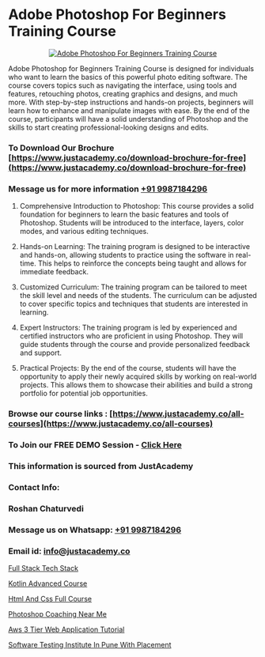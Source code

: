 # Adobe Photoshop For Beginners Training Course

<p align="center">
  <a href="https://justacademy.co/course-detail/photoshop-training">
    <img src="https://justacademy.co/storage2/course_image/1676637576_course_image.webp" alt="Adobe Photoshop For Beginners Training Course">
  </a>
</p>


Adobe Photoshop for Beginners Training Course is designed for individuals who want to learn the basics of this powerful photo editing software. The course covers topics such as navigating the interface, using tools and features, retouching photos, creating graphics and designs, and much more. With step-by-step instructions and hands-on projects, beginners will learn how to enhance and manipulate images with ease. By the end of the course, participants will have a solid understanding of Photoshop and the skills to start creating professional-looking designs and edits.
### To Download Our Brochure [https://www.justacademy.co/download-brochure-for-free](https://www.justacademy.co/download-brochure-for-free)
### Message us for more information [+91 9987184296](https://api.whatsapp.com/send?phone=919987184296)
1) Comprehensive Introduction to Photoshop: This course provides a solid foundation for beginners to learn the basic features and tools of Photoshop. Students will be introduced to the interface, layers, color modes, and various editing techniques.

2) Hands-on Learning: The training program is designed to be interactive and hands-on, allowing students to practice using the software in real-time. This helps to reinforce the concepts being taught and allows for immediate feedback.

3) Customized Curriculum: The training program can be tailored to meet the skill level and needs of the students. The curriculum can be adjusted to cover specific topics and techniques that students are interested in learning.

4) Expert Instructors: The training program is led by experienced and certified instructors who are proficient in using Photoshop. They will guide students through the course and provide personalized feedback and support.

5) Practical Projects: By the end of the course, students will have the opportunity to apply their newly acquired skills by working on real-world projects. This allows them to showcase their abilities and build a strong portfolio for potential job opportunities.

### Browse our course links : [https://www.justacademy.co/all-courses](https://www.justacademy.co/all-courses) 
### To Join our FREE DEMO Session - [Click Here](https://www.justacademy.co/register-for-course-demo)


### This information is sourced from JustAcademy
### Contact Info:
### Roshan Chaturvedi
### Message us on Whatsapp: [+91 9987184296](https://api.whatsapp.com/send?phone=919987184296)
### Email id: [info@justacademy.co](mailto:info@justacademy.co)
                
[Full Stack Tech Stack](https://www.linkedin.com/pulse/full-stack-tech-justacademy-chandigarh-bm0le?trackingId=ieGdP3YY6P1yAVrAmgE%2FjA%3D%3D&lipi=urn%3Ali%3Apage%3Ad_flagship3_company_admin%3BWufQlDx4QTmF2D0sEhqzSw%3D%3D)

[Kotlin Advanced Course](https://www.linkedin.com/pulse/kotlin-advanced-course-justacademy-mumbai-audyf/)

[Html And Css Full Course](https://medium.com/@ranepooja/html-and-css-full-course-a83b45f3bef9)

[Photoshop Coaching Near Me](https://medium.com/@AkashSingh2052/photoshop-coaching-near-me-183a6b133b84)

[Aws 3 Tier Web Application Tutorial](https://justacademyin.github.io/justacademy/aws-3-tier-web-application-tutorial)

[Software Testing Institute In Pune With Placement](https://justacademyin.github.io/justacademy/software-testing-institute-in-pune-with-placement)


